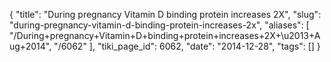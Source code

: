 {
    "title": "During pregnancy Vitamin D binding protein increases 2X",
    "slug": "during-pregnancy-vitamin-d-binding-protein-increases-2x",
    "aliases": [
        "/During+pregnancy+Vitamin+D+binding+protein+increases+2X+\u2013+Aug+2014",
        "/6062"
    ],
    "tiki_page_id": 6062,
    "date": "2014-12-28",
    "tags": []
}
